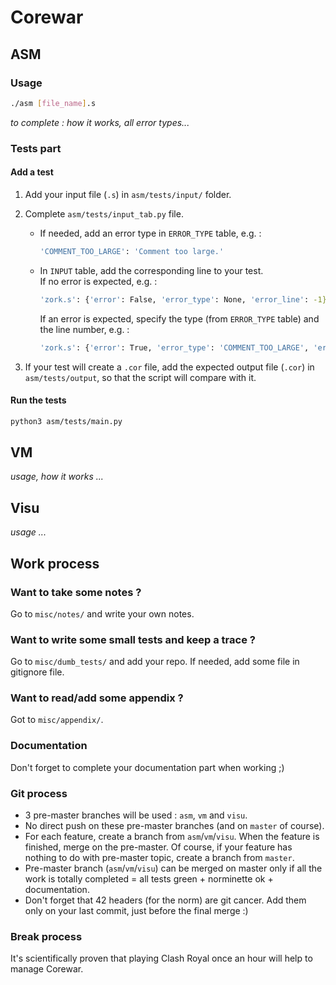 # Corewar

## ASM
### Usage
```bash
./asm [file_name].s
```
_to complete : how it works, all error types..._
### Tests part
#### Add a test
1) Add your input file (`.s`) in `asm/tests/input/` folder.
2) Complete `asm/tests/input_tab.py` file.
   * If needed, add an error type in `ERROR_TYPE` table, e.g. :
     ```bash
     'COMMENT_TOO_LARGE': 'Comment too large.'
     ```
   * In `INPUT` table, add the corresponding line to your test.  
     If no error is expected, e.g. :
     ```bash
     'zork.s': {'error': False, 'error_type': None, 'error_line': -1}
     ```  
     If an error is expected, specify the type (from `ERROR_TYPE` table) and the line number, e.g. :
     ```bash
     'zork.s': {'error': True, 'error_type': 'COMMENT_TOO_LARGE', 'error_line': 2}
     ```

3) If your test will create a `.cor` file, add the expected output file (`.cor`) in `asm/tests/output`, so that the script will compare with it.

#### Run the tests
``` bash
python3 asm/tests/main.py
```
## VM
_usage, how it works ..._
## Visu
_usage ..._
## Work process

### Want to take some notes ?
Go to `misc/notes/` and write your own notes.

### Want to write some small tests and keep a trace ?
Go to `misc/dumb_tests/` and add your repo.
If needed, add some file in gitignore file.

### Want to read/add some appendix ?
Got to `misc/appendix/`.

### Documentation
Don't forget to complete your documentation part when working ;)

### Git process

- 3 pre-master branches will be used : `asm`, `vm` and `visu`.
- No direct push on these pre-master branches (and on `master` of course).
- For each feature, create a branch from `asm`/`vm`/`visu`. When the feature is finished, merge on the pre-master. Of course, if your feature has nothing to do with pre-master topic, create a branch from `master`.
- Pre-master branch (`asm`/`vm`/`visu`) can be merged on master only if all the work is totally completed = all tests green + norminette ok + documentation.
- Don't forget that 42 headers (for the norm) are git cancer. Add them only on your last commit, just before the final merge :)

### Break process
It's scientifically proven that playing Clash Royal once an hour will help to manage Corewar.
